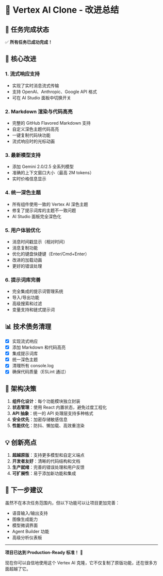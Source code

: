 # 🚀 Vertex AI Clone - 改进总结

## 🎯 任务完成状态

✅ **所有任务已成功完成！**

## 🌟 核心改进

### 1. **流式响应支持** 
- 实现了实时消息流式传输
- 支持 OpenAI、Anthropic、Google API 格式
- 可在 AI Studio 面板中切换开关

### 2. **Markdown 渲染与代码高亮**
- 完整的 GitHub Flavored Markdown 支持
- 自定义深色主题代码高亮
- 一键复制代码块功能
- 流式响应时的光标动画

### 3. **最新模型支持**
- 添加 Gemini 2.0/2.5 全系列模型
- 准确的上下文窗口大小（最高 2M tokens）
- 实时价格信息显示

### 4. **统一深色主题**
- 所有组件使用一致的 Vertex AI 深色主题
- 修复了提示词库的主题不一致问题
- AI Studio 面板完全深色化

### 5. **用户体验优化**
- 消息时间戳显示（相对时间）
- 消息复制功能
- 优化的键盘快捷键（Enter/Cmd+Enter）
- 改进的加载动画
- 更好的错误处理

### 6. **提示词库完善**
- 完全集成的提示词管理系统
- 导入/导出功能
- 高级搜索和过滤
- 变量支持和链式提示词

## 📊 技术债务清理

- [x] 实现流式响应
- [x] 添加 Markdown 和代码高亮
- [x] 集成提示词库
- [x] 统一深色主题
- [x] 清理所有 console.log
- [x] 确保代码质量（ESLint 通过）

## 🔧 架构决策

1. **组件化设计**：每个功能模块独立封装
2. **状态管理**：使用 React 内置状态，避免过度工程化
3. **API 抽象**：统一的 API 处理层支持多种格式
4. **安全优先**：加密存储敏感信息
5. **性能优化**：防抖、懒加载、高效重渲染

## 💡 创新亮点

1. **超越原版**：支持更多模型和自定义端点
2. **开发者友好**：清晰的代码结构和文档
3. **生产就绪**：完善的错误处理和用户反馈
4. **可扩展性**：易于添加新功能和集成

## 🚀 下一步建议

虽然不在本次任务范围内，但以下功能可以让项目更加完善：

- 语音输入/输出支持
- 图像生成能力
- 模型微调界面
- Agent Builder 功能
- 高级分析仪表板

---

**项目已达到 Production-Ready 标准！** 🎉

现在你可以自信地使用这个 Vertex AI 克隆，它不仅复制了原版功能，还在很多方面超越了它。